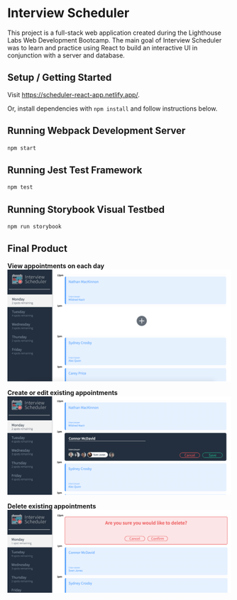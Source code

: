 # Interview Scheduler

This project is a full-stack web application created during the Lighthouse Labs Web Development Bootcamp. The main goal of Interview Scheduler was to learn and practice using React to build an interactive UI in conjunction with a server and database. 

## Setup / Getting Started

Visit https://scheduler-react-app.netlify.app/.

Or, install dependencies with `npm install` and follow instructions below.

## Running Webpack Development Server

```sh
npm start
```

## Running Jest Test Framework

```sh
npm test
```

## Running Storybook Visual Testbed

```sh
npm run storybook
```

## Final Product

**View appointments on each day**
![Screenshot of viewing appointments](https://github.com/mgibby91/scheduler/blob/master/docs/scheduler-view-appointments.png?raw=true)

**Create or edit existing appointments**
![Screenshot of creating or editing appointments](https://github.com/mgibby91/scheduler/blob/master/docs/scheduler-create-edit.png?raw=true)

**Delete existing appointments**
![Screenshot of deleting appointments](https://github.com/mgibby91/scheduler/blob/master/docs/scheduler-delete.png?raw=true)



